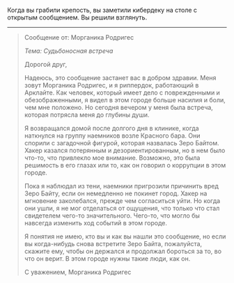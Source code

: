 Когда вы грабили крепость, вы заметили кибердеку на столе с открытым сообщением. Вы решили взглянуть.

---

> Сообщение от: Морганика Родригес
>
> _Тема: Судьбоносная встреча_
>
> Дорогой друг,
>
> Надеюсь, это сообщение застанет вас в добром здравии. Меня зовут Морганика Родригес, и я риппердок, работающий в Арклайте. Как человек, который имеет дело с поврежденными и обезображенными, я видел в этом городе больше насилия и боли, чем мне положено. Но сегодня вечером у меня была встреча, которая потрясла меня до глубины души.
>
> Я возвращался домой после долгого дня в клинике, когда наткнулся на группу наемников возле Красного бара. Они спорили с загадочной фигурой, которая назвалась Зеро Байтом. Хакер казался потерянным и дезориентированным, но в нем было что-то, что привлекло мое внимание. Возможно, это была решимость в его глазах или то, как он говорил о коррупции в этом городе.
>
> Пока я наблюдал из тени, наемники пригрозили причинить вред Зеро Байту, если он немедленно не покинет город. Хакер на мгновение заколебался, прежде чем согласиться уйти. Но когда они ушли, я не мог отделаться от ощущения, что только что стал свидетелем чего-то значительного. Чего-то, что могло бы навсегда изменить ход событий в этом городе.
>
> Я понятия не имею, кто вы и как вы нашли это сообщение, но если вы когда-нибудь снова встретите Зеро Байта, пожалуйста, скажите ему, чтобы он держался и продолжал бороться за то, во что он верит. В этом городе нужны такие люди, как он.
>
> С уважением,
> Морганика Родригес
